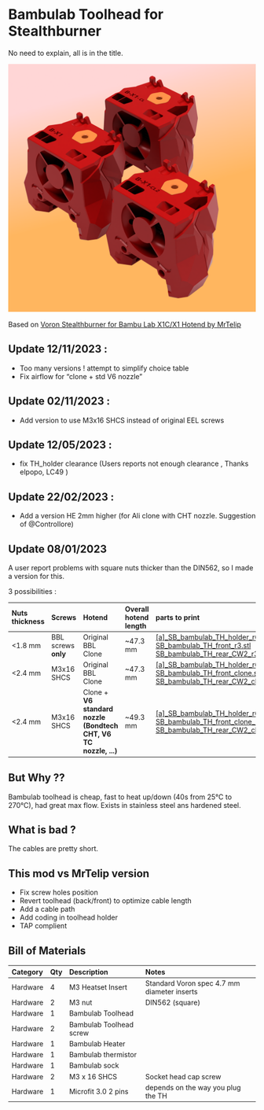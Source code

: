 # Bambulab Toolhead for Stealthburner #
No need to explain, all is in the title.

![BBL_TH](./images/rendering.PNG)

Based on [Voron Stealthburner for Bambu Lab X1C/X1 Hotend by MrTelip](https://www.printables.com/fr/model/323196-voron-stealthburner-for-bambu-lab-x1cx1-hotend)


## Update 12/11/2023 :
- Too many versions ! attempt to simplify choice table
- Fix airflow for “clone + std V6 nozzle”

## Update 02/11/2023 : 
- Add version to use M3x16 SHCS instead of original EEL screws  
## Update 12/05/2023 : ##
- fix TH_holder clearance (Users reports not enough clearance , Thanks elpopo, LC49 )
## Update 22/02/2023 : ##
- Add a version HE 2mm higher (for Ali clone with CHT nozzle. Suggestion of @Controllore)
## Update 08/01/2023 ##
A user report problems with square nuts thicker than the DIN562, so I made a version for this.

3 possibilities :

| Nuts thickness | Screws              | Hotend                     | Overall hotend length |parts to print                                                                                                                                                                                                                                                   |
| :------------- | :------------------ | :------------------------- | :-|:--------------------------------------------------------------------------------------------------------------------------------------------------------------------------------------------------------------------------------------------------------------- |
| <1.8 mm        | BBL screws **only** | Original BBL<br/>Clone | ~47.3 mm    | [[a]_SB_bambulab_TH_holder_r6.stl](./STLs/[a]_SB_bambulab_TH_holder_r6.stl)  <br/>[SB_bambulab_TH_front_r3.stl](./STLs/SB_Bambulab_TH_front_r3.stl) <br/>[SB_bambulab_TH_rear_CW2_r3.stl](./STLs/SB_Bambulab_TH_rear_CW2_r3.stl)                                 |
| <2.4 mm        | M3x16 SHCS          | Original BBL<br/>Clone | ~47.3 mm    | [[a]_SB_bambulab_TH_holder_r6.stl](./STLs/[a]_SB_bambulab_TH_holder_r6.stl)  <br/>[SB_bambulab_TH_front_clone.stl](./STLs/SB_Bambulab_TH_front_clone.stl) <br/>[SB_bambulab_TH_rear_CW2_clone.stl](./STLs/SB_Bambulab_TH_rear_CW2_clone.stl)                     |
| <2.4 mm        | M3x16 SHCS          | Clone + **V6 standard nozzle (Bondtech CHT, V6 TC nozzle, ...)** | ~49.3 mm | [[a]_SB_bambulab_TH_holder_r6_2mm](./STLs/[a]_SB_bambulab_TH_holder_r6_2mm.stl)  <br/>[SB_bambulab_TH_front_clone_2mm.stl](./STLs/SB_Bambulab_TH_front_clone_2mm.stl) <br/>[SB_bambulab_TH_rear_CW2_clone_2mm.stl](./STLs/SB_Bambulab_TH_rear_CW2_clone_2mm.stl) |

## But Why ?? ##

Bambulab toolhead is cheap, fast to heat up/down (40s from 25°C to 270°C), had great max flow. Exists in stainless steel ans hardened steel.

## What is bad ? ##

The cables are pretty short.

## This mod vs MrTelip version ##

- Fix screw holes position 
- Revert toolhead (back/front) to optimize cable length 
- Add a cable path
- Add coding in toolhead holder
- TAP complient

## Bill of Materials ##


| Category | Qty  | Description             | Notes                                       |
| :------- | :--- | :---------------------- | :------------------------------------------ |
| Hardware | 4    | M3 Heatset Insert       | Standard Voron spec 4.7 mm diameter inserts |
| Hardware | 2    | M3 nut                  | DIN562 (square)                             |
| Hardware | 1    | Bambulab Toolhead       |                                             |
| Hardware | 2    | Bambulab Toolhead screw |                                             |
| Hardware | 1    | Bambulab Heater         |                                             |
| Hardware | 1    | Bambulab thermistor     |                                             |
| Hardware | 1    | Bambulab sock           |                                             |
| Hardware | 2    | M3 x 16 SHCS            | Socket head cap screw                       |
| Hardware | 1    | Microfit 3.0 2 pins     | depends on the way you plug the TH          |
